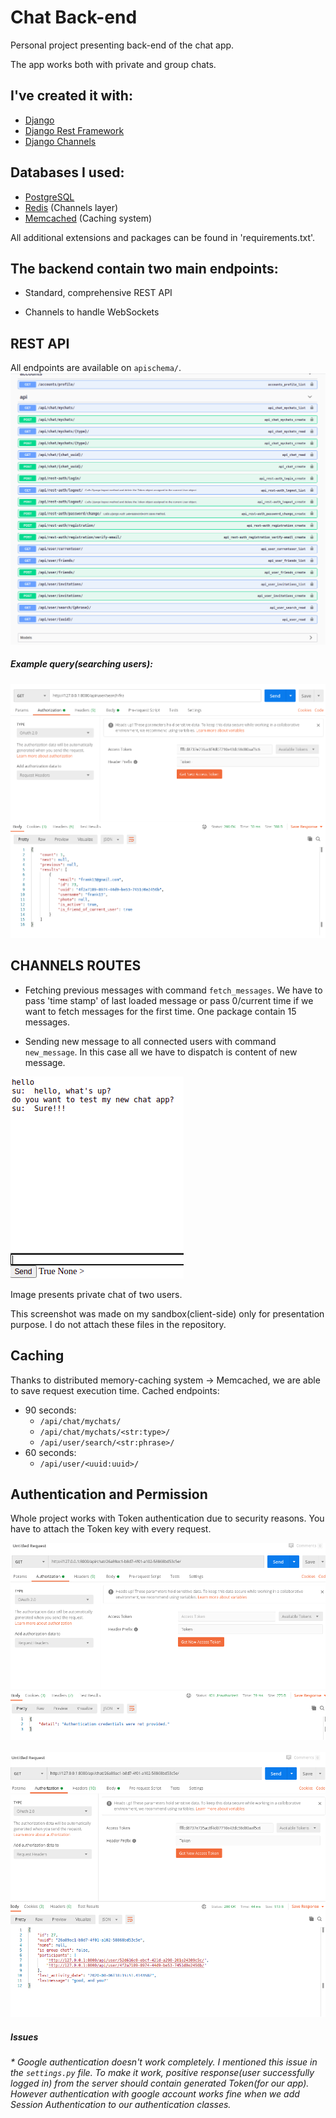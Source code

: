 # Chat Back-end 
Personal project presenting back-end of the chat app.

The app works both with private and group chats.
##  I've created it with:
 * [Django][djangolink]
 * [Django Rest Framework][restframeworklink]
 * [Django Channels][channelslink]
 
## Databases I used:
 * [PostgreSQL][postgreslink]
 * [Redis][redislink] (Channels layer)
 * [Memcached][memcachedlienk] (Caching system)
 
 All additional extensions and packages can be found in 'requirements.txt'.
 
 ## The backend contain two main endpoints:
 * Standard, comprehensive REST API
 
 * Channels to handle WebSockets
 
 ## REST API
 All endpoints are available on `apischema/`.
 ![](media-readMe/Screenshot%20from%202020-08-06%2021-27-27.png)
 
##### Example query(searching users):
![](media-readMe/Screenshot%20from%202020-08-06%2021-39-00.png)

 
 ## CHANNELS ROUTES
 * Fetching previous messages with command `fetch_messages`. 
 We have to pass 'time stamp' of last loaded message or pass 0/current time
 if we want to fetch messages for the first time. One package contain 15 messages.
 
 * Sending new message to all connected users with command `new_message`.
 In this case all we have to dispatch is content of new message.
 
 ![](media-readMe/Screenshot%20from%202020-08-06%2021-46-06.png)
 
 Image presents private chat of two users.
 
 This screenshot was made on my sandbox(client-side) only for presentation purpose.
 I do not attach these files in the repository. 
 
 ## Caching
 Thanks to distributed memory-caching system -> Memcached, 
 we are able to save request execution time.
 Cached endpoints:
 - 90 seconds:
    - `/api/chat/mychats/`
    - `/api/chat/mychats/<str:type>/`   
    - `/api/user/search/<str:phrase>/`    
 - 60 seconds: 
    - `/api/user/<uuid:uuid>/`
 
 ## Authentication and Permission
 Whole project works with Token authentication 
 due to security reasons.
 You have to attach the Token key with every request.
 
 ![](media-readMe/Screenshot%20from%202020-08-06%2021-35-36.png)
 &nbsp;
 ![](media-readMe/Screenshot%20from%202020-08-06%2021-34-55.png)
 
 ##### Issues
 ###### * Google authentication doesn't work completely. I mentioned this issue in the `settings.py` file. To make it work, positive response(user successfully logged in) from the server should contain generated Token(for our   app). However authentication with google account works fine when we add Session Authentication to our authentication classes.
  
 [restframeworklink]:https://www.django-rest-framework.org/
 [djangolink]:https://www.djangoproject.com/
 [channelslink]:https://channels.readthedocs.io/en/latest/
 [postgreslink]:https://www.postgresql.org/
 [redislink]:https://redis.io/
 [memcachedlienk]:https://memcached.org/
